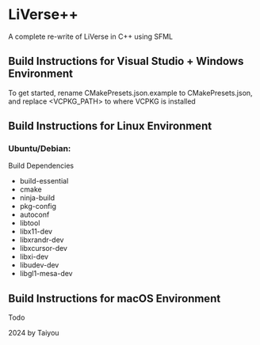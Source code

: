 # LiVerse++
A complete re-write of LiVerse in C++ using SFML

## Build Instructions for Visual Studio + Windows Environment
To get started, rename CMakePresets.json.example to CMakePresets.json, and replace <VCPKG_PATH>
to where VCPKG is installed

## Build Instructions for Linux Environment
### Ubuntu/Debian:
Build Dependencies
- build-essential
- cmake
- ninja-build
- pkg-config
- autoconf
- libtool
- libx11-dev 
- libxrandr-dev 
- libxcursor-dev 
- libxi-dev 
- libudev-dev 
- libgl1-mesa-dev

## Build Instructions for macOS Environment
Todo

2024 by Taiyou